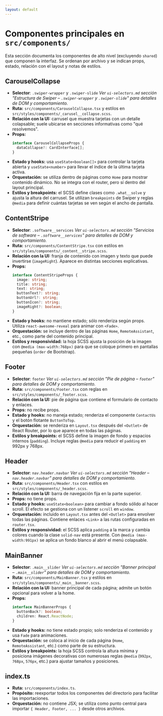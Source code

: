 ```yaml
---
layout: default
---
```


# Componentes principales en `src/components/`

Esta sección documenta los componentes de alto nivel (excluyendo `shared`) que componen la interfaz. Se ordenan por archivo y se indican props, estado, relación con el layout y notas de estilos.

## CarouselCollapse
- **Selector**: `.swiper-wrapper` y `.swiper-slide`
  *Ver `ui-selectors.md` sección "Estructura de Swiper – `.swiper-wrapper` y `.swiper-slide`" para detalles de DOM y comportamiento.*
- **Ruta:** `src/components/CarouselCollapse.tsx` y estilos en `src/styles/components/_carusel__collapse.scss`.
- **Relación con la UI:** carrusel que muestra tarjetas con un detalle colapsable; suele ubicarse en secciones informativas como "qué resolvemos".
- **Props:**
  ```ts
  interface CarouselCollapseProps {
    dataCollapse?: CardInterface[];
  }
  ```
- **Estado y hooks:** usa `useState<boolean[]>` para controlar la tarjeta abierta y `useState<number>` para llevar el índice de la última tarjeta activa.
- **Orquestación:** se utiliza dentro de páginas como `Home` para mostrar contenido dinámico. No se integra con el router, pero sí dentro del layout principal.
- **Estilos y breakpoints:** el SCSS define clases como `.what__solve` y ajusta la altura del carrusel. Se utilizan `breakpoints` de Swiper y reglas `@media` para definir cuántas tarjetas se ven según el ancho de pantalla.

## ContentStripe
- **Selector**: `.software__services`
  *Ver `ui-selectors.md` sección "Servicios de software – `.software__services`" para detalles de DOM y comportamiento.*
- **Ruta:** `src/components/ContentStripe.tsx` con estilos en `src/styles/components/_content__stripe.scss`.
- **Relación con la UI:** franja de contenido con imagen y texto que puede invertirse (`imageRight`). Aparece en distintas secciones explicativas.
- **Props:**
  ```ts
  interface ContentStripeProps {
    image: string;
    title: string;
    text: string;
    buttonText?: string;
    buttonUrl?: string;
    buttonIcon?: string;
    imageRight?: boolean;
  }
  ```
- **Estado y hooks:** no mantiene estado; sólo renderiza según props. Utiliza `react-awesome-reveal` para animar con `<Fade>`.
- **Orquestación:** se incluye dentro de las páginas `Home`, `RemoteAssistant`, etc., como parte del contenido principal.
- **Estilos y responsividad:** la hoja SCSS ajusta la posición de la imagen con `@media (max-width:768px)` para que se coloque primero en pantallas pequeñas (`order` de Bootstrap).

## Footer
- **Selector**: `footer`
  *Ver `ui-selectors.md` sección "Pie de página – `footer`" para detalles de DOM y comportamiento.*
- **Ruta:** `src/components/Footer.tsx` con reglas en `src/styles/components/_footer.scss`.
- **Relación con la UI:** pie de página que contiene el formulario de contacto y enlaces.
- **Props:** no recibe props.
- **Estado y hooks:** no maneja estado; renderiza el componente `ContactUs` y el botón flotante `ButtonToTop`.
- **Orquestación:** se renderiza en `Layout.tsx` después del `<Outlet>` de React Router, por lo que aparece en todas las páginas.
- **Estilos y breakpoints:** el SCSS define la imagen de fondo y espacios internos (`padding`). Incluye reglas `@media` para reducir el `padding` en 992px y 768px.

## Header
- **Selector**: `nav.header.navbar`
  *Ver `ui-selectors.md` sección "Header – `nav.header.navbar`" para detalles de DOM y comportamiento.*
- **Ruta:** `src/components/Header.tsx` con estilos en `src/styles/components/_header.scss`.
- **Relación con la UI:** barra de navegación fija en la parte superior.
- **Props:** no tiene props.
- **Estado y hooks:** `useState<boolean>` para cambiar a fondo sólido al hacer scroll. El efecto se gestiona con un listener `scroll` en `window`.
- **Orquestación:** incluido en `Layout.tsx` antes del `<Outlet>` para envolver todas las páginas. Contiene enlaces `<Link>` a las rutas configuradas en `router.tsx`.
- **Estilos y responsividad:** el SCSS aplica `padding` a la marca y cambia colores cuando la clase `solid-nav` está presente. Con `@media (max-width:991px)` se aplica un fondo blanco al abrir el menú colapsable.

## MainBanner
- **Selector**: `.main__slider`
  *Ver `ui-selectors.md` sección "Banner principal – `.main__slider`" para detalles de DOM y comportamiento.*
- **Ruta:** `src/components/MainBanner.tsx` y estilos en `src/styles/components/_main__banner.scss`.
- **Relación con la UI:** banner principal de cada página; admite un botón opcional para volver a la home.
- **Props:**
  ```ts
  interface MainBannerProps {
    buttonBack?: boolean;
    children: React.ReactNode;
  }
  ```
- **Estado y hooks:** no tiene estado propio; solo renderiza el contenido y usa `Fade` para animaciones.
- **Orquestación:** se coloca al inicio de cada página (`Home`, `RemoteAssistant`, etc.) como parte de su estructura.
- **Estilos y breakpoints:** la hoja SCSS controla la altura mínima y posiciona imágenes decorativas con numerosas reglas `@media` (`992px`, `768px`, `576px`, etc.) para ajustar tamaños y posiciones.

## index.ts
- **Ruta:** `src/components/index.ts`.
- **Propósito:** reexportar todos los componentes del directorio para facilitar las importaciones.
- **Orquestación:** no contiene JSX; se utiliza como punto central para importar `{ Header, Footer, ... }` desde otros archivos.

